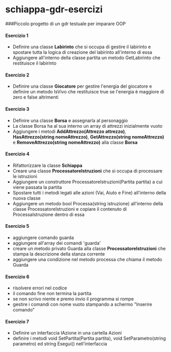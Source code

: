 # schiappa-gdr-esercizi
###Piccolo progetto di un gdr testuale per imparare OOP 

#### Esercizio 1
 - Definire una classe **Labirinto** che si occupa di gestire il labirinto e spostare tutta la logica di creazione del labirinto all'interno di essa
 - Aggiungere all'interno della classe partita un metodo GetLabirinto che restituisce il labirinto
 
#### Esercizio 2
 - Definire una classe **Giocatore** per gestire l'energia del giocatore e definire un metodo IsVivo che restituisce true se l'energia è maggiore di zero e false altrimenti
 
#### Esercizio 3 
 - Definire una classe **Borsa** e assegnarla al personaggio
 - La classe Borsa ha al sua interno un array di attrezzi inizialmente vuoto
 - Aggiungere i metodi **AddAttrezzo(Attrezzo attrezzo)**, **HasAttrezzo(string nomeAttrezzo)**, **GetAttrezzo(string nomeAttrezzo)** e **RemoveAttrezzo(string nomeAttrezzo)** alla classe **Borsa** 
 
#### Esercizio 4
 - Rifattorizzare la classe **Schiappa**
 - Creare una classe **ProcessatoreIstruzioni** che si occupa di processare le istruzioni
 - Aggiungere un construttore ProcessatoreIstruzioni(Partita partita) a cui viene passata la partita
 - Spostare tutti i metodi legati alle azioni (Vai, Aiuto e Fine) all'interno della nuova classe
 - Aggiungere un metodo bool Processa(string istruzione) all'interno della classe ProcessatoreIstruzioni e copiare il contenuto di ProcessaIstruzione dentro di essa
 
#### Esercizio 5
- aggiungere comando guarda
- aggiungere all'array dei comandi 'guarda'
- creare un metodo privato Guarda alla classe **ProcessatoreIstruzioni** che stampa la descrizione della stanza corrente
- aggiungere una condizione nel metodo processa che chiama il metodo Guarda

#### Esercizio 6
- risolvere errori nel codice
- il comando fine non termina la partita 
- se non scrivo niente e premo invio il programma si rompe
- gestire i comandi con nome vuoto stampando a schermo "Inserire comando"

#### Esercizio 7
- Definire un interfaccia IAzione in una cartella Azioni
- definire i metodi void SetPartita(Partita partita), void SetParametro(string parametro) ed string Esegui() nell'interfaccia
